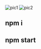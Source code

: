![pic1](https://github.com/mohanishpandey/topcourses/assets/83598114/d8a625a8-67a5-496c-96bb-95d6fb70b6f6)
![pic2](https://github.com/mohanishpandey/topcourses/assets/83598114/602c7cda-f58a-4ec2-9555-9be8b1d05b26)
<h2>npm i</h2>
<h2>npm start</h2>
